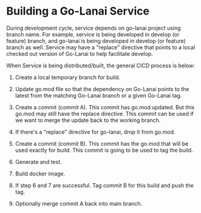 # Building a Go-Lanai Service

During development cycle, service depends on go-lanai project using branch name.
For example, service is being developed in develop (or feature) branch, and go-lanai is being developed in develop (or feature) branch as well.
Service may have a "replace" directive that points to a local checked out version of Go-Lanai to help facilitate develop.

When Service is being distributed/built, the general CICD process is below:

1. Create a local temporary branch for build. 

2. Update go.mod file so that the dependency on Go-Lanai points to the latest from the matching Go-Lanai branch or a given Go-Lanai tag.
 
3. Create a commit (commit A). This commit has go.mod updated. But this go.mod may still have the replace directive. This commit can be used
if we want to merge the update back to the working branch.

4. If there's a "replace" directive for go-lanai, drop it from go.mod.

5. Create a commit (commit B). This commit has the go.mod that will be used exactly for build. This commit is going to be used to tag the build.
 
6. Generate and test.

7. Build docker image.

8. If step 6 and 7 are successful. Tag commit B for this build and push the tag.

9. Optionally merge commit A back into main branch.